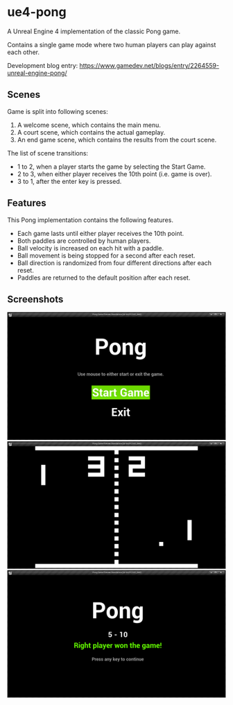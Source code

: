 # ue4-pong
A Unreal Engine 4 implementation of the classic Pong game.

Contains a single game mode where two human players can play against each other.

Development blog entry: https://www.gamedev.net/blogs/entry/2264559-unreal-engine-pong/

## Scenes
Game is split into following scenes:
1. A welcome scene, which contains the main menu.
2. A court scene, which contains the actual gameplay.
3. An end game scene, which contains the results from the court scene.

The list of scene transitions:
* 1 to 2, when a player starts the game by selecting the Start Game.
* 2 to 3, when either player receives the 10th point (i.e. game is over).
* 3 to 1, after the enter key is pressed.

## Features
This Pong implementation contains the following features.
* Each game lasts until either player receives the 10th point.
* Both paddles are controlled by human players.
* Ball velocity is increased on each hit with a paddle.
* Ball movement is being stopped for a second after each reset.
* Ball direction is randomized from four different directions after each reset.
* Paddles are returned to the default position after each reset.

## Screenshots
![alt text](https://github.com/toivjon/ue4-pong/blob/master/Screenshots/welcome-scene.png "WelcomeScene")
![alt text](https://github.com/toivjon/ue4-pong/blob/master/Screenshots/court-scene.png "CourtScene")
![alt text](https://github.com/toivjon/ue4-pong/blob/master/Screenshots/endgame-scene.png "EndGameScene")